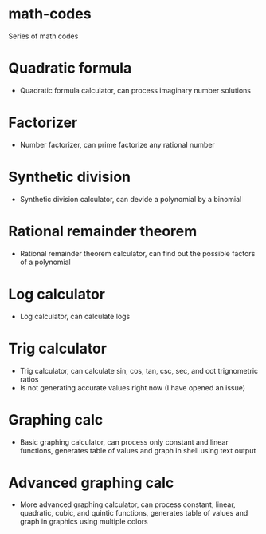 # math-codes
Series of math codes
# Quadratic formula
 - Quadratic formula calculator, can process imaginary number solutions
# Factorizer
 - Number factorizer, can prime factorize any rational number
# Synthetic division
 - Synthetic division calculator, can devide a polynomial by a binomial
# Rational remainder theorem
 - Rational remainder theorem calculator, can find out the possible factors of a polynomial
# Log calculator
 - Log calculator, can calculate logs
# Trig calculator
 - Trig calculator, can calculate sin, cos, tan, csc, sec, and cot trignometric ratios
 - Is not generating accurate values right now (I have opened an issue)
# Graphing calc
 - Basic graphing calculator, can process only constant and linear functions, generates table of values and graph in shell using text output
# Advanced graphing calc
 - More advanced graphing calculator, can process constant, linear, quadratic, cubic, and quintic functions, generates table of values and graph in graphics using multiple colors
